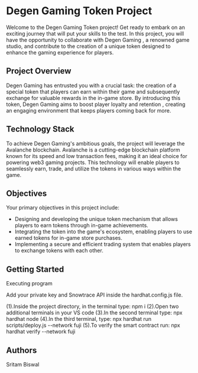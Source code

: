 # Degen Gaming Token Project

Welcome to the Degen Gaming Token project! Get ready to embark on an exciting journey that will put your skills to the test. In this project, you will have the opportunity to collaborate with Degen Gaming , a renowned game studio, and contribute to the creation of a unique token designed to enhance the gaming experience for players.

## Project Overview

Degen Gaming has entrusted you with a crucial task: the creation of a special token that players can earn within their game and subsequently exchange for valuable rewards in the in-game store. By introducing this token, Degen Gaming aims to boost player loyalty and retention , creating an engaging environment that keeps players coming back for more.

## Technology Stack

To achieve Degen Gaming's ambitious goals, the project will leverage the Avalanche blockchain. Avalanche is a cutting-edge blockchain platform known for its speed and low transaction fees, making it an ideal choice for powering web3 gaming projects. This technology will enable players to seamlessly earn, trade, and utilize the tokens in various ways within the game.

## Objectives

Your primary objectives in this project include:

- Designing and developing the unique token mechanism that allows players to earn tokens through in-game achievements.
- Integrating the token into the game's ecosystem, enabling players to use earned tokens for in-game store purchases.
- Implementing a secure and efficient trading system that enables players to exchange tokens with each other.

## Getting Started

Executing program

Add your private key and Snowtrace API inside the hardhat.config.js file.

(1).Inside the project directory, in the terminal type: npm i
(2).Open two additional terminals in your VS code
(3).In the second terminal type: npx hardhat node
(4).In the third terminal, type: npx hardhat run scripts/deploy.js --network fuji
(5).To verify the smart contract run: npx hardhat verify <Contract Address> --network fuji

## Authors

Sritam Biswal
